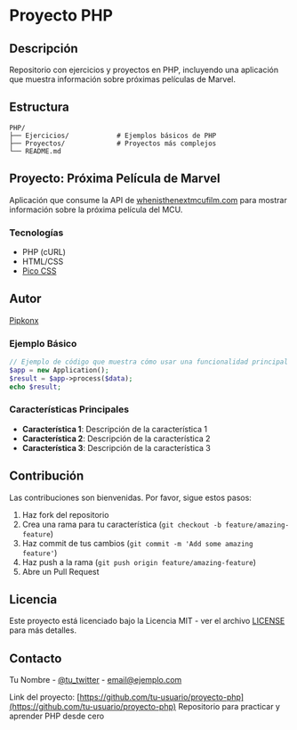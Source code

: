 # Proyecto PHP

## Descripción
Repositorio con ejercicios y proyectos en PHP, incluyendo una aplicación que muestra información sobre próximas películas de Marvel.

## Estructura
```
PHP/
├── Ejercicios/            # Ejemplos básicos de PHP
├── Proyectos/             # Proyectos más complejos
└── README.md
```

## Proyecto: Próxima Película de Marvel
Aplicación que consume la API de [whenisthenextmcufilm.com](https://whenisthenextmcufilm.com/api) para mostrar información sobre la próxima película del MCU.

### Tecnologías
- PHP (cURL)
- HTML/CSS
- [Pico CSS](https://picocss.com/)

## Autor
[Pipkonx](https://github.com/Pipkonx)
### Ejemplo Básico
```php
// Ejemplo de código que muestra cómo usar una funcionalidad principal
$app = new Application();
$result = $app->process($data);
echo $result;
```

### Características Principales
- **Característica 1**: Descripción de la característica 1
- **Característica 2**: Descripción de la característica 2
- **Característica 3**: Descripción de la característica 3

## Contribución
Las contribuciones son bienvenidas. Por favor, sigue estos pasos:

1. Haz fork del repositorio
2. Crea una rama para tu característica (`git checkout -b feature/amazing-feature`)
3. Haz commit de tus cambios (`git commit -m 'Add some amazing feature'`)
4. Haz push a la rama (`git push origin feature/amazing-feature`)
5. Abre un Pull Request

## Licencia
Este proyecto está licenciado bajo la Licencia MIT - ver el archivo [LICENSE](LICENSE) para más detalles.

## Contacto
Tu Nombre - [@tu_twitter](https://twitter.com/tu_twitter) - email@ejemplo.com

Link del proyecto: [https://github.com/tu-usuario/proyecto-php](https://github.com/tu-usuario/proyecto-php)
Repositorio para practicar y aprender PHP desde cero
